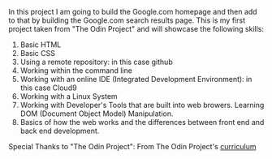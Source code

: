 In this project I am going to build the Google.com homepage and then add to that by building the Google.com search results page.
This is my first project taken from "The Odin Project" and will showcase the following skills:
1. Basic HTML
2. Basic CSS
3. Using a remote repository: in this case github
4. Working within the command line
5. Working with an online IDE (Integrated Development Environment): in this case Cloud9
6. Working with a Linux System
7. Working with Developer's Tools that are built into web browers.  Learning DOM (Document Object Model) Manipulation.
8. Basics of how the web works and the differences between front end and back end development.

Special Thanks to "The Odin Project":
From The Odin Project's [curriculum](http://www.theodinproject.com/web-development-101/html-css)